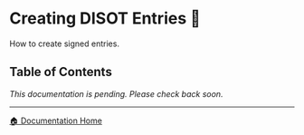 # Creating DISOT Entries 📝

How to create signed entries.

## Table of Contents

*This documentation is pending. Please check back soon.*

---

[🏠 Documentation Home](../)
